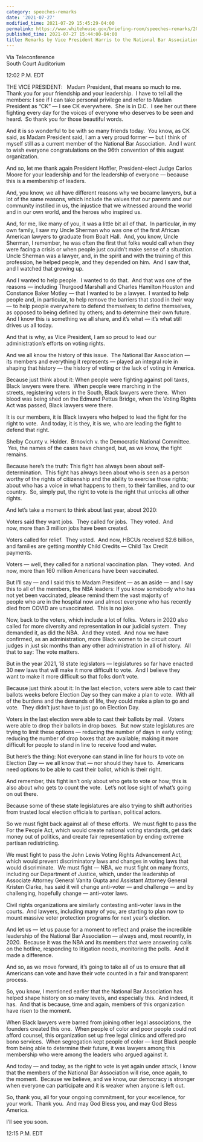 ```yaml
---
category: speeches-remarks
date: '2021-07-27'
modified_time: 2021-07-29 15:45:29-04:00
permalink: https://www.whitehouse.gov/briefing-room/speeches-remarks/2021/07/27/remarks-by-vice-president-harris-to-the-national-bar-association/
published_time: 2021-07-27 15:44:00-04:00
title: Remarks by Vice President Harris to the National Bar Association
---
```

 
Via Teleconference  
South Court Auditorium

12:02 P.M. EDT

THE VICE PRESIDENT:   Madam President, that means so much to me.  Thank
you for your friendship and your leadership.  I have to tell all the
members: I see if I can take personal privilege and refer to Madam
President as “CK” — I see CK everywhere.  She is in D.C.  I see her out
there fighting every day for the voices of everyone who deserves to be
seen and heard.  So thank you for those beautiful words.

And it is so wonderful to be with so many friends today.  You know, as
CK said, as Madam President said, I am a very proud former — but I think
of myself still as a current member of the National Bar Association. 
And I want to wish everyone congratulations on the 96th convention of
this august organization. 

And so, let me thank again President Hoffler, President-elect Judge
Carlos Moore for your leadership and for the leadership of everyone —
because this is a membership of leaders.

And, you know, we all have different reasons why we became lawyers, but
a lot of the same reasons, which include the values that our parents and
our community instilled in us, the injustice that we witnessed around
the world and in our own world, and the heroes who inspired us.

And, for me, like many of you, it was a little bit all of that.  In
particular, in my own family, I saw my Uncle Sherman who was one of the
first African American lawyers to graduate from Boalt Hall.  And, you
know, Uncle Sherman, I remember, he was often the first that folks would
call when they were facing a crisis or when people just couldn’t make
sense of a situation.  Uncle Sherman was a lawyer, and, in the spirit
and with the training of this profession, he helped people, and they
depended on him.  And I saw that, and I watched that growing up.

And I wanted to help people.  I wanted to do that.  And that was one of
the reasons — including Thurgood Marshall and Charles Hamilton Houston
and Constance Baker Motley — that I wanted to be a lawyer.  I wanted to
help people and, in particular, to help remove the barriers that stood
in their way — to help people everywhere to defend themselves; to define
themselves, as opposed to being defined by others; and to determine
their own future.  And I know this is something we all share, and it’s
what — it’s what still drives us all today. 

And that is why, as Vice President, I am so proud to lead our
administration’s efforts on voting rights.

And we all know the history of this issue.  The National Bar Association
— its members and everything it represents — played an integral role in
shaping that history — the history of voting or the lack of voting in
America.

Because just think about it: When people were fighting against poll
taxes, Black lawyers were there.  When people were marching in the
streets, registering voters in the South, Black lawyers were there. 
When blood was being shed on the Edmund Pettus Bridge, when the Voting
Rights Act was passed, Black lawyers were there.

It is our members, it is Black lawyers who helped to lead the fight for
the right to vote.  And today, it is they, it is we, who are leading the
fight to defend that right.   
  
Shelby County v. Holder.  Brnovich v. the Democratic National Committee.
 Yes, the names of the cases have changed, but, as we know, the fight
remains. 

Because here’s the truth: This fight has always been about
self-determination.  This fight has always been about who is seen as a
person worthy of the rights of citizenship and the ability to exercise
those rights; about who has a voice in what happens to them, to their
families, and to our country.  So, simply put, the right to vote is the
right that unlocks all other rights.

And let’s take a moment to think about last year, about 2020:

Voters said they want jobs.  They called for jobs.  They voted.  And
now, more than 3 million jobs have been created. 

Voters called for relief.  They voted.  And now, HBCUs received $2.6
billion, and families are getting monthly Child Credits — Child Tax
Credit payments. 

Voters — well, they called for a national vaccination plan.  They
voted.  And now, more than 160 million Americans have been vaccinated. 

But I’ll say — and I said this to Madam President — as an aside — and I
say this to all of the members, the NBA leaders: If you know somebody
who has not yet been vaccinated, please remind them the vast majority of
people who are in the hospital now and almost everyone who has recently
died from COVID are unvaccinated.  This is no joke.

Now, back to the voters, which include a lot of folks.  Voters in 2020
also called for more diversity and representation in our judicial
system.  They demanded it, as did the NBA.  And they voted.  And now we
have confirmed, as an administration, more Black women to be circuit
court judges in just six months than any other administration in all of
history.  All that to say: The vote matters. 

But in the year 2021, 18 state legislators — legislatures so far have
enacted 30 new laws that will make it more difficult to vote.  And I
believe they want to make it more difficult so that folks don’t vote. 

Because just think about it: In the last election, voters were able
to cast their ballots weeks before Election Day so they can make a plan
to vote.  With all of the burdens and the demands of life, they could
make a plan to go and vote.  They didn’t just have to just go on
Election Day. 

Voters in the last election were able to cast their ballots by mail. 
Voters were able to drop their ballots in drop boxes.  But now state
legislatures are trying to limit these options — reducing the number of
days in early voting; reducing the number of drop boxes that are
available; making it more difficult for people to stand in line to
receive food and water. 

But here’s the thing: Not everyone can stand in line for hours to vote
on Election Day — we all know that — nor should they have to.  Americans
need options to be able to cast their ballot, which is their right.

And remember, this fight isn’t only about who gets to vote or how; this
is also about who gets to count the vote.  Let’s not lose sight of
what’s going on out there. 

Because some of these state legislatures are also trying to shift
authorities from trusted local election officials to partisan, political
actors.

So we must fight back against all of these efforts.  We must fight to
pass the For the People Act, which would create national voting
standards, get dark money out of politics, and create fair
representation by ending extreme partisan redistricting. 

We must fight to pass the John Lewis Voting Rights Advancement Act,
which would prevent discriminatory laws and changes in voting laws that
would discriminate.  We must fight — NBA, we must fight on many fronts,
including our Department of Justice, which, under the leadership of
Associate Attorney General Vanita Gupta and Assistant Attorney General
Kristen Clarke, has said it will change anti-voter — and challenge — and
by challenging, hopefully change — anti-voter laws. 

Civil rights organizations are similarly contesting anti-voter laws in
the courts.  And lawyers, including many of you, are starting to plan
now to mount massive voter protection programs for next year’s election.

And let us — let us pause for a moment to reflect and praise the
incredible leadership of the National Bar Association — always and, most
recently, in 2020.  Because it was the NBA and its members that were
answering calls on the hotline, responding to litigation needs,
monitoring the polls.  And it made a difference. 

And so, as we move forward, it’s going to take all of us to ensure that
all Americans can vote and have their vote counted in a fair and
transparent process.

So, you know, I mentioned earlier that the National Bar Association has
helped shape history on so many levels, and especially this.  And
indeed, it has.  And that is because, time and again, members of this
organization have risen to the moment. 

When Black lawyers were barred from joining other legal associations,
the founders created this one.  When people of color and poor people
could not afford counsel, this organization set up free legal clinics
and offered pro bono services.  When segregation kept people of color —
kept Black people from being able to determine their future, it was
lawyers among this membership who were among the leaders who argued
against it. 

And today — and today, as the right to vote is yet again under attack, I
know that the members of the National Bar Association will rise, once
again, to the moment.  Because we believe, and we know, our democracy is
stronger when everyone can participate and it is weaker when anyone is
left out.  

So, thank you, all for your ongoing commitment, for your excellence, for
your work.  Thank you.  And may God Bless you, and may God Bless
America.

I’ll see you soon.

12:15 P.M. EDT
